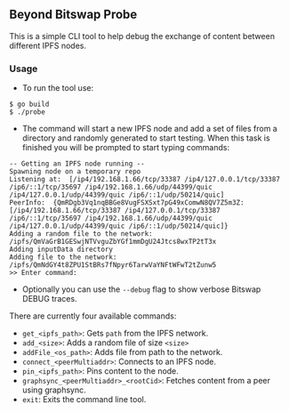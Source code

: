 ## Beyond Bitswap Probe
This is a simple CLI tool to help debug the exchange of content between different IPFS nodes.

### Usage
* To run the tool use:
```
$ go build
$ ./probe
```
* The command will start a new IPFS node and add a set of files from a directory and
randomly generated to start testing. When this task is finished you will be prompted to
start typing commands:
```
-- Getting an IPFS node running -- 
Spawning node on a temporary repo
Listening at:  [/ip4/192.168.1.66/tcp/33387 /ip4/127.0.0.1/tcp/33387 /ip6/::1/tcp/35697 /ip4/192.168.1.66/udp/44399/quic /ip4/127.0.0.1/udp/44399/quic /ip6/::1/udp/50214/quic]
PeerInfo:  {QmRDgb3Vq1nqBBGe8VugFSXSxt7pG49xComwN8QV7Z5m3Z: [/ip4/192.168.1.66/tcp/33387 /ip4/127.0.0.1/tcp/33387 /ip6/::1/tcp/35697 /ip4/192.168.1.66/udp/44399/quic /ip4/127.0.0.1/udp/44399/quic /ip6/::1/udp/50214/quic]}
Adding a random file to the network: /ipfs/QmVaGrB1GESwjNTVvguZbYGf1mmDgU24Jtcs8wxTP2tT3x
Adding inputData directory
Adding file to the network: /ipfs/QmNdGY4t8ZPU1StBRs7fNpyr6TarwVaYNFtWFwT2tZunw5
>> Enter command: 
```
* Optionally you can use the `--debug` flag to show verbose Bitswap DEBUG traces.

There are currently four available commands:
* `get_<ipfs_path>`: Gets `path` from the IPFS network.
* `add_<size>`: Adds a random file of size `<size>`
* `addFile_<os_path>`: Adds file from path to the network.
* `connect_<peerMultiaddr>`: Connects to an IPFS node.
* `pin_<ipfs_path>`: Pins content to the node.
* `graphsync_<peerMultiaddr>_<rootCid>`: Fetches content from a peer using graphsync.
* `exit`: Exits the command line tool.